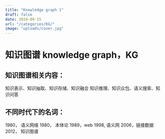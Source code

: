 ```yaml
---
title: "Knowledge graph 1"
draft: false
date: 2019-09-15
url: "/categories/KG/"
image: "uploads/cover.jpg"
---
```

# 知识图谱  knowledge graph，KG
## 知识图谱相关内容：
知识表示、知识抽取、知识存储、知识融合
知识推理、知识众包、语义搜索、知识问答
## 不同时代下的名词：
1960， 语义网络
1980， 本体论
1989，web
1998, 语义网
2006，链接数据
2012， 知识图谱
